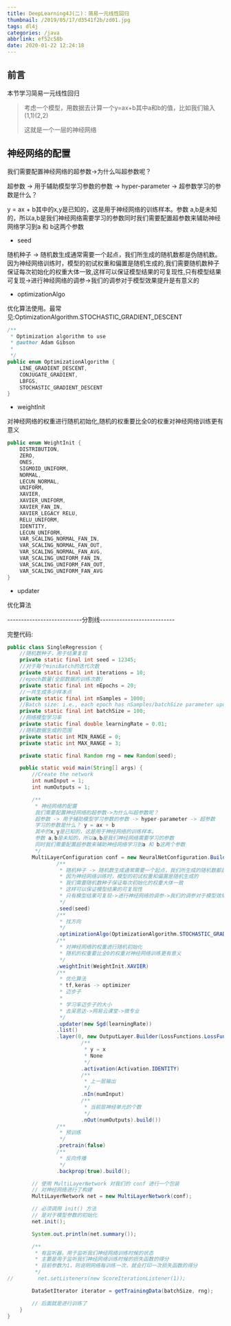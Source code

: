 ```yaml
---
title: DeepLearning4J(二)：简易一元线性回归
thumbnail: /2019/05/17/d3541f2b/zd01.jpg
tags: dl4j
categories: /java
abbrlink: ef52c58b
date: 2020-01-22 12:24:18
---
```


## 前言

本节学习简易一元线性回归

<!--More-->

> 考虑一个模型，用数据去计算一个y=ax+b其中a和b的值，比如我们输入(1,1)(2,2)
>
> 这就是一个一层的神经网络

## 神经网络的配置

我们需要配置神经网络的超参数->为什么叫超参数呢？

超参数 -> 用于辅助模型学习参数的参数 -> hyper-parameter -> 超参数学习的参数是什么？

 y = ax + b其中的x,y是已知的，这是用于神经网络的训练样本。参数 a,b是未知的，所以a,b是我们神经网络需要学习的参数同时我们需要配置超参数来辅助神经网络学习到a 和 b这两个参数

- seed

随机种子 -> 随机数生成通常需要一个起点，我们所生成的随机数都是伪随机数。 因为神经网络训练时，模型的初试权重和偏置是随机生成的,我们需要随机数种子保证每次初始化的权重大体一致,这样可以保证模型结果的可复现性,只有模型结果可复现->进行神经网络的调参->我们的调参对于模型效果提升是有意义的 

- optimizationAlgo

优化算法使用。最常见:OptimizationAlgorithm.STOCHASTIC_GRADIENT_DESCENT

```java
/**
 * Optimization algorithm to use
 * @author Adam Gibson
 *
 */
public enum OptimizationAlgorithm {
    LINE_GRADIENT_DESCENT,
    CONJUGATE_GRADIENT,
    LBFGS,
    STOCHASTIC_GRADIENT_DESCENT
}
```

- weightInit

对神经网络的权重进行随机初始化,随机的权重要比全0的权重对神经网络训练更有意义

```java
public enum WeightInit {
    DISTRIBUTION,
    ZERO,
    ONES,
    SIGMOID_UNIFORM,
    NORMAL,
    LECUN_NORMAL,
    UNIFORM,
    XAVIER,
    XAVIER_UNIFORM,
    XAVIER_FAN_IN,
    XAVIER_LEGACY RELU,
    RELU_UNIFORM,
    IDENTITY,
    LECUN_UNIFORM,
    VAR_SCALING_NORMAL_FAN_IN,
    VAR_SCALING_NORMAL_FAN_OUT,
    VAR_SCALING_NORMAL_FAN_AVG,
    VAR_SCALING_UNIFORM_FAN_IN,
    VAR_SCALING_UNIFORM_FAN_OUT,
    VAR_SCALING_UNIFORM_FAN_AVG
}

```

- updater

优化算法

---------------------------分割线---------------------------

完整代码:

```java
public class SingleRegression {
    //随机数种子，用于结果复现
    private static final int seed = 12345;
    //对于每个miniBatch的迭代次数
    private static final int iterations = 10;
    //epoch数量(全部数据的训练次数)
    private static final int nEpochs = 20;
    //一共生成多少样本点
    private static final int nSamples = 1000;
    //Batch size: i.e., each epoch has nSamples/batchSize parameter updates
    private static final int batchSize = 100;
    //网络模型学习率
    private static final double learningRate = 0.01;
    //随机数据生成的范围
    private static int MIN_RANGE = 0;
    private static int MAX_RANGE = 3;

    private static final Random rng = new Random(seed);

    public static void main(String[] args) {
        //Create the network
        int numInput = 1;
        int numOutputs = 1;

        /**
         * 神经网络的配置
         我们需要配置神经网络的超参数->为什么叫超参数呢？
         超参数 -> 用于辅助模型学习参数的参数 -> hyper-parameter -> 超参数
         学习的参数是什么？ y = ax + b
         其中的x,y是已知的，这是用于神经网络的训练样本。
         参数 a,b是未知的，所以a,b是我们神经网络需要学习的参数
         同时我们需要配置超参数来辅助神经网络学习到a 和 b这两个参数
         */
        MultiLayerConfiguration conf = new NeuralNetConfiguration.Builder()
                /**
                 * 随机种子 -> 随机数生成通常需要一个起点，我们所生成的随机数都是伪随机数。
                 * 因为神经网络训练时，模型的初试权重和偏置是随机生成的
                 * 我们需要随机数种子保证每次初始化的权重大体一致
                 * 这样可以保证模型结果的可复现性
                 * 只有模型结果可复现->进行神经网络的调参->我们的调参对于模型效果提升是有意义的
                 */
                .seed(seed)
                /**
                 * 找方向
                 */
                .optimizationAlgo(OptimizationAlgorithm.STOCHASTIC_GRADIENT_DESCENT)
                /**
                 * 对神经网络的权重进行随机初始化
                 * 随机的权重要比全0的权重对神经网络训练更有意义
                 */
                .weightInit(WeightInit.XAVIER)
                /**
                 * 优化算法
                 * tf,keras -> optimizer
                 * 迈步子
                 *
                 * 学习率迈步子的大小
                 * 去吴恩达->网易云课堂->微专业
                 */
                .updater(new Sgd(learningRate))
                .list()
                .layer(0, new OutputLayer.Builder(LossFunctions.LossFunction.MSE)
                        /**
                         * y = x
                         * None
                         */
                        .activation(Activation.IDENTITY)
                        /**
                         * 上一层输出
                         */
                        .nIn(numInput)
                        /**
                         * 当前层神经单元的个数
                         */
                        .nOut(numOutputs).build())
                /**
                 * 预训练
                 */
                .pretrain(false)
                /**
                 * 反向传播
                 */
                .backprop(true).build();

        // 使用 MultiLayerNetwork 对我们的 conf 进行一个包装
        // 对神经网络进行了构建
        MultiLayerNetwork net = new MultiLayerNetwork(conf);

        // 必须调用 init() 方法
        // 是对于模型参数的初始化
        net.init();

        System.out.println(net.summary());

        /**
         * 有监听器，用于监听我们神经网络训练时候的状态
         * 主要是用于监听我们神经网络训练时候的损失函数的得分
         * 目前参数为1，则说明网络每训练一次，就会打印一次损失函数的得分
         */
//        net.setListeners(new ScoreIterationListener(1));

        DataSetIterator iterator = getTrainingData(batchSize, rng);

		// 后面就是进行训练了
    }
}
```

